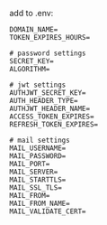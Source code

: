 add to .env:

    DOMAIN_NAME=
    TOKEN_EXPIRES_HOURS=

    # password settings
    SECRET_KEY=
    ALGORITHM=

    # jwt settings
    AUTHJWT_SECRET_KEY=
    AUTH_HEADER_TYPE=
    AUTHJWT_HEADER_NAME=
    ACCESS_TOKEN_EXPIRES=
    REFRESH_TOKEN_EXPIRES=

    # mail settings
    MAIL_USERNAME=
    MAIL_PASSWORD=
    MAIL_PORT=
    MAIL_SERVER=
    MAIL_STARTTLS=
    MAIL_SSL_TLS=
    MAIL_FROM=
    MAIL_FROM_NAME=
    MAIL_VALIDATE_CERT=
